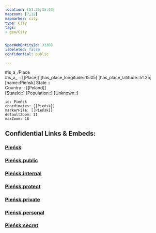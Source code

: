 ```yaml
---
location: [51.25,15.05] 
mapzoom: [7,12] 
mapmarker: city 
type: City
tags:
- geo/City


SpocWebEntityId: 33300
isDeleted: false
confidential: public

---
```

#is_a_/Place  
#is_a_ :: [[Place]] 
[has_place_longitude::15.05] 
[has_place_latitude::51.25] 
[name::Pieńsk] 
State ::  
Country :: [[Poland]]  
[StateId::] 
[Population::] 
[Unknown::] 


```leaflet
id: Pieńsk
coordinates: [[Pieńsk]] 
markerFile: [[Pieńsk]] 
defaultZoom: 11 
maxZoom: 18
```


## Confidential Links & Embeds: 

### [Pieńsk](/_Standards/Earth/Continent/Europe/Europe~East/Poland/Provinces~Poland/Lower_Silesian/City/Pieńsk.md) 

### [Pieńsk.public](/_public/Earth/Continent/Europe/Europe~East/Poland/Provinces~Poland/Lower_Silesian/City/Pieńsk.public.md) 

### [Pieńsk.internal](/_internal/Earth/Continent/Europe/Europe~East/Poland/Provinces~Poland/Lower_Silesian/City/Pieńsk.internal.md) 

### [Pieńsk.protect](/_protect/Earth/Continent/Europe/Europe~East/Poland/Provinces~Poland/Lower_Silesian/City/Pieńsk.protect.md) 

### [Pieńsk.private](/_private/Earth/Continent/Europe/Europe~East/Poland/Provinces~Poland/Lower_Silesian/City/Pieńsk.private.md) 

### [Pieńsk.personal](/_personal/Earth/Continent/Europe/Europe~East/Poland/Provinces~Poland/Lower_Silesian/City/Pieńsk.personal.md) 

### [Pieńsk.secret](/_secret/Earth/Continent/Europe/Europe~East/Poland/Provinces~Poland/Lower_Silesian/City/Pieńsk.secret.md)

